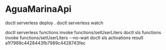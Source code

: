 # AguaMarinaApi

doctl serverless deploy .
doctl serverless watch <path to root folder>

doctl serverless functions invoke functions/setUserLiters
doctl sls functions invoke functions/setUserLiters --no-wait 
doctl sls activations result a1f7989c4428443fb7989c4428743fec
